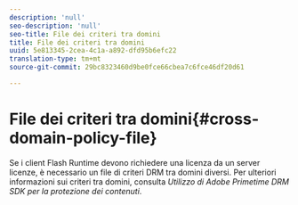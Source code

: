 ```yaml
---
description: 'null'
seo-description: 'null'
seo-title: File dei criteri tra domini
title: File dei criteri tra domini
uuid: 5e813345-2cea-4c1a-a892-dfd95b6efc22
translation-type: tm+mt
source-git-commit: 29bc8323460d9be0fce66cbea7c6fce46df20d61

---
```



# File dei criteri tra domini{#cross-domain-policy-file}

Se i client Flash Runtime devono richiedere una licenza da un server licenze, è necessario un file di criteri DRM tra domini diversi. Per ulteriori informazioni sui criteri tra domini, consulta *Utilizzo di Adobe Primetime DRM SDK per la protezione dei contenuti*.
